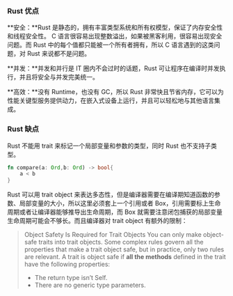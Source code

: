 ### Rust 优点

**安全：**Rust 是静态的，拥有丰富类型系统和所有权模型，保证了内存安全性和线程安全性。 C 语言很容易出现整数溢出，如果被黑客利用，很容易出现安全问题。而 Rust 中的每个值都只能被一个所有者拥有，所以 C 语言遇到的这类问题，对 Rust 来说都不是问题。

**并发：**并发和并行是 IT 圈内不会过时的话题，Rust 可让程序在编译时并发执行，并且将安全与并发完美统一。

**高效：**没有 Runtime，也没有 GC，所以 Rust 非常快且节省内存，它可以为性能关键型服务提供动力，在嵌入式设备上运行，并且可以轻松地与其他语言集成。

### Rust 缺点

Rust 不能用 trait 来标记一个局部变量和参数的类型，同时 Rust 也不支持子类型。

```rust
fn compare(a: Ord,b: Ord) -> bool{
    a < b
}
```

Rust 可以用 trait object 来表达多态性，但是编译器需要在编译期知道函数的参数、局部变量的大小，所以这里必须套上一个引用或者 Box，引用需要标上生命周期或者让编译器能够推导出生命周期，而 Box 就需要注意闭包捕获的局部变量生命周期可能会不够长。而且编译器对 trait object 有额外的限制：

> Object Safety Is Required for Trait Objects
> You can only make object-safe traits into trait objects. Some complex rules govern all the properties that make a trait object safe, but in practice, only two rules are relevant. A trait is object safe if **all the methods** defined in the trait have the following properties:
>
> - The return type isn’t Self.
> - There are no generic type parameters.